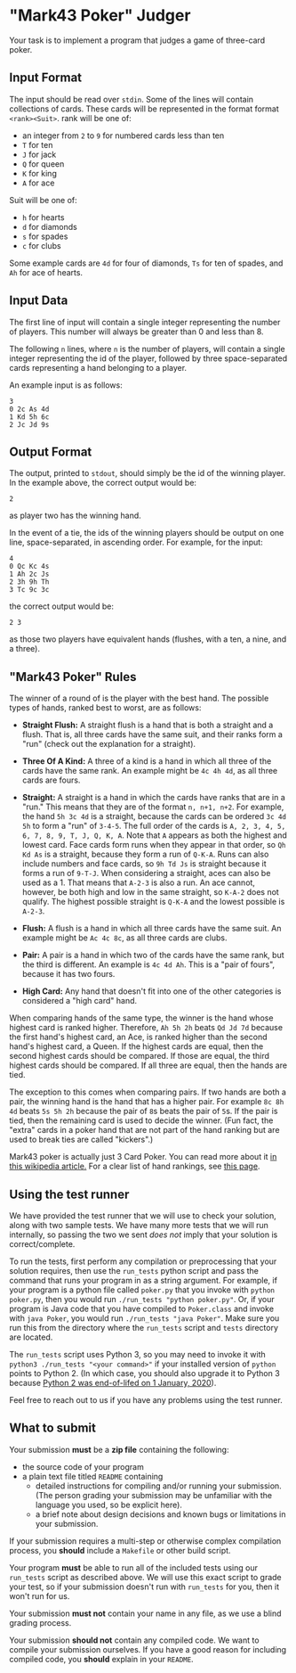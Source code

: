 "Mark43 Poker" Judger
=====================

Your task is to implement a program that judges a game of three-card poker.

Input Format
------------

The input should be read over `stdin`. Some of the lines will contain collections of cards. These cards will be represented in the format format `<rank><Suit>`. rank will be one of:

* an integer from `2` to `9` for numbered cards less than ten
* `T` for ten
* `J` for jack
* `Q` for queen
* `K` for king
* `A` for ace

Suit will be one of:
* `h` for hearts
* `d` for diamonds
* `s` for spades
* `c` for clubs

Some example cards are `4d` for four of diamonds, `Ts` for ten of spades, and `Ah` for ace of hearts.

Input Data
----------
The first line of input will contain a single integer representing the number of players. This number will always be greater than 0 and less than 8.

The following `n` lines, where `n` is the number of players, will contain a single integer representing the id of the player, followed by three space-separated cards representing a hand belonging to a player.

An example input is as follows:

```
3
0 2c As 4d
1 Kd 5h 6c
2 Jc Jd 9s
```

Output Format
-------------

The output, printed to `stdout`, should simply be the id of the winning player. In the example above, the correct output would be:

```
2
```

as player two has the winning hand.

In the event of a tie, the ids of the winning players should be output on one line, space-separated, in ascending order. For example, for the input:
```
4
0 Qc Kc 4s
1 Ah 2c Js
2 3h 9h Th
3 Tc 9c 3c
```

the correct output would be:

```
2 3
```
as those two players have equivalent hands (flushes, with a ten, a nine, and a three).

"Mark43 Poker" Rules
----------------------

The winner of a round of  is the player with the best hand. The possible types of hands, ranked best to worst, are as follows:

* **Straight Flush:** A straight flush is a hand that is both a straight and a flush. That is, all three cards have the same suit, and their ranks form a "run" (check out the explanation for a straight).

* **Three Of A Kind:** A three of a kind is a hand in which all three of the cards have the same rank. An example might be `4c 4h 4d`, as all three cards are fours.

* **Straight:** A straight is a hand in which the cards have ranks that are in a "run." This means that they are of the format `n, n+1, n+2`. For example, the hand `5h 3c 4d` is a straight, because the cards can be ordered `3c 4d 5h` to form a "run" of `3-4-5`. The full order of the cards is `A, 2, 3, 4, 5, 6, 7, 8, 9, T, J, Q, K, A`. Note that `A` appears as both the highest and lowest card.  Face cards form runs when they appear in that order, so `Qh Kd As` is a straight, because they form a run of `Q-K-A`. Runs can also include numbers and face cards, so `9h Td Js` is straight because it forms a run of `9-T-J`. When considering a straight, aces can also be used as a 1. That means that `A-2-3` is also a run. An ace cannot, however, be both high and low in the same straight, so `K-A-2` does not qualify.  The highest possible straight is `Q-K-A` and the lowest possible is `A-2-3`.

* **Flush:** A flush is a hand in which all three cards have the same suit. An example might be `Ac 4c 8c`, as all three cards are clubs.

* **Pair:** A pair is a hand in which two of the cards have the same rank, but the third is different. An example is `4c 4d Ah`. This is a "pair of fours", because it has two fours.

* **High Card:** Any hand that doesn't fit into one of the other categories is considered a "high card" hand.

When comparing hands of the same type, the winner is the hand whose highest card is ranked higher. Therefore, `Ah 5h 2h` beats `Qd Jd 7d` because the first hand's highest card, an Ace, is ranked higher than the second hand's highest card, a Queen. If the highest cards are equal, then the second highest cards should be compared. If those are equal, the third highest cards should be compared. If all three are equal, then the hands are tied.

The exception to this comes when comparing pairs. If two hands are both a pair, the winning hand is the hand that has a higher pair. For example `8c 8h 4d` beats `5s 5h 2h` because the pair of `8`s beats the pair of `5`s. If the pair is tied, then the remaining card is used to decide the winner.  (Fun fact, the "extra" cards in a poker hand that are not part of the hand ranking but are used to break ties are called "kickers".)

Mark43 poker is actually just 3 Card Poker. You can read more about it [in this wikipedia article.](https://en.wikipedia.org/wiki/Three_card_poker) For a clear list of hand rankings, see [this page](https://www.table-games-online.com/3-card-poker/hand_ranking.html).

Using the test runner
----------------------

We have provided the test runner that we will use to check your solution, along with two sample tests. We have many more tests that we will run internally, so passing the two we sent *does not* imply that your solution is correct/complete.

To run the tests, first perform any compilation or preprocessing that your solution requires, then use the `run_tests` python script and pass the command that runs your program in as a string argument. For example, if your program is a python file called `poker.py` that you invoke with `python poker.py`, then you would run `./run_tests "python poker.py"`. Or, if your program is Java code that you have compiled to `Poker.class` and invoke with `java Poker`, you would run `./run_tests "java Poker"`.  Make sure you run this from the directory where the `run_tests` script and `tests` directory are located.

The `run_tests` script uses Python 3, so you may need to invoke it with `python3 ./run_tests "<your command>"` if your installed version of `python` points to Python 2.  (In which case, you should also upgrade it to Python 3 because [Python 2 was end-of-lifed on 1 January, 2020](https://pythonclock.org)).

Feel free to reach out to us if you have any problems using the test runner.

What to submit
--------------

Your submission **must** be a **zip file** containing the following:

* the source code of your program
* a plain text file titled `README` containing
    * detailed instructions for compiling and/or running your submission.  (The person grading your submission may be unfamiliar with the language you used, so be explicit here).  
    * a brief note about design decisions and known bugs or limitations in your submission.

If your submission requires a multi-step or otherwise complex compilation process, you **should** include a `Makefile` or other build script.

Your program **must** be able to run all of the included tests using our `run_tests` script as described above. We will use this exact script to grade your test, so if your submission doesn't run with `run_tests` for you, then it won't run for us.

Your submission **must not** contain your name in any file, as we use a blind grading process.

Your submission **should not** contain any compiled code.  We want to compile your submission ourselves.  If you have a good reason for including compiled code, you **should**  explain in your `README`.
